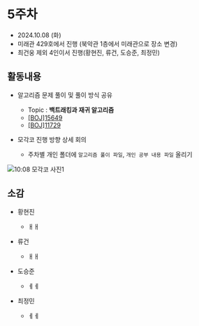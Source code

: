 # 5주차
- 2024.10.08 (화)
- 미래관 429호에서 진행 (북악관 1층에서 미래관으로 장소 변경)
- 최건웅 제외 4인이서 진행(황현진, 류건, 도승준, 최정민)


## 활동내용
- 알고리즘 문제 풀이 및 풀이 방식 공유
  - Topic : **백트래킹과 재귀 알고리즘**
  - [[BOJ]15649](https://www.acmicpc.net/problem/15649)
  - [[BOJ]11729](https://www.acmicpc.net/problem/11729)
    
- 모각코 진행 방향 상세 회의
  - 주차별 개인 폴더에 `알고리즘 풀이 파일`, `개인 공부 내용 파일` 올리기
 
![10:08 모각코 사진1](https://github.com/user-attachments/assets/5188f365-5181-45ae-b52d-e8f36c2abfc8)



## 소감
- 황현진
  - ㅐㅐ
 
- 류건
  - ㅐㅐ

- 도승준
  - ㅔㅔ
  
- 최정민
  - ㅔㅔ
